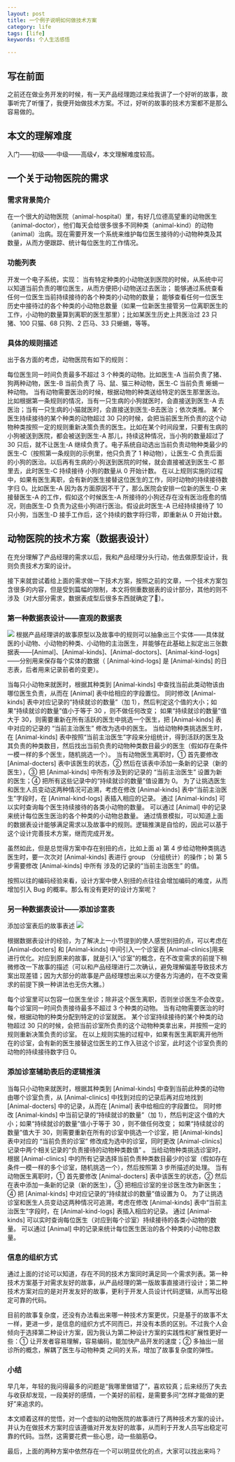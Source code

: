 ```yaml
---
layout: post
title: 一个例子说明如何做技术方案
category: life
tags: [life]
keywords: 个人生活感悟

---
```

## **写在前面**

之前还在做业务开发的时候，有一天产品经理跑过来给我讲了一个好听的故事，故事听完了听懂了，我便开始做技术方案。不过，好听的故事的技术方案都不是那么容易做的。

## **本文的理解难度**

入门——初级——中级——高级√，本文理解难度较高。

## **一个关于动物医院的需求**

### 需求背景简介

在一个很大的动物医院（animal-hospital）里，有好几位德高望重的动物医生（animal-doctor），他们每天会给很多很多不同种类（animal-kind）的动物（animal）治病。现在需要开发一个系统来维护每位医生接待的小动物种类及其数量，从而方便跟踪、统计每位医生的工作情况。

### 功能列表

开发一个电子系统，实现：
当有特定种类的小动物送到医院的时候，从系统中可以知道当前负责的哪位医生，从而方便把小动物送过去医治；
能够通过系统查看任何一位医生当前持续接待的各个种类的小动物的数量；
能够查看任何一位医生历史中接待过的各个种类的小动物总数量（如果一位新医生接管另一位离职医生的工作，小动物的数量算到离职的医生那里）；比如某医生历史上共医治过 23 只猪、100 只猫、68 只狗、2 匹马、33 只蜥蜴，等等。
### 具体的规则描述

出于各方面的考虑，动物医院有如下的规则：

每位医生同一时间负责最多不超过 3 个种类的动物。比如医生-A 当前负责了猪、狗两种动物，医生-B 当前负责了 马、鼠、猫三种动物，医生-C 当前负责 蜥蜴一种动物。
当有动物需要医治的时候，根据动物的种类送给特定的医生那里医治。比如根据第一条规则的情况，当有一只生病的小狗就医时，会直接送到医生-A 去医治；当有一只生病的小猫就医时，会直接送到医生-B去医治；依次类推。
某个医生持续接待的某个种类的动物超过 30 只的时候，会把当前医生所负责的这个动物种类按照一定的规则重新决策负责的医生。比如在某个时间段里，只要有生病的小狗被送到医院，都会被送到医生-A 那儿，持续这种情况，当小狗的数量超过了 30 只后，就不让医生-A 继续负责了。电子系统自动选出当前负责动物种类最少的医生-C（按照第一条规则的示例里，他只负责了 1 种动物），让医生-C 负责后面的小狗的医治。以后再有生病的小狗送到医院的时候，就会直接被送到医生-C 那里去，此时医生-C 持续接待 小狗的数量从 0 开始计数。
在以上规则实施的过程中，如果有医生离职，会有新的医生接替这位医生的工作，同时动物的持续接待数字归 0。比如医生-A 因为各方面原因不干了，那么医院会安排一位新的医生-D 来接替医生-A 的工作，假如这个时候医生-A 所接待的小狗还存在没有医治痊愈的情况，则由医生-D 负责为这些小狗进行医治。假设此时医生-A 已经持续接待了 10 只小狗，当医生-D 接手工作后，这个持续的数字将归零，即重新从 0 开始计数。

## **动物医院的技术方案（数据表设计）**

在充分理解了产品经理的需求以后，我和产品经理分头行动，他去做原型设计，我则负责技术方案的设计。

接下来就尝试着给上面的需求做一下技术方案，按照之前的文章，一个技术方案包含很多的内容，但是受到篇幅的限制，本文将侧重数据表的设计部分，其他的则不涉及（对大部分需求，数据表成型后很多东西就确定了🐽）。

### 第一种数据表设计——直观的数据表

![](https://ziyekudeng.github.io/assets/images/2019/0122/technicalProposal/1.jpg)
根据产品经理讲的故事原型以及故事中的规则可以抽象出三个实体——具体就医的小动物、小动物的种类、小动物的主治医生，并能够在此基础上拟定出三张数据表——[Animal]、[Animal-kinds]、[Animal-doctors]、[Animal-kind-logs]——分别用来保存每个实体的数据（ [Animal-kind-logs] 是 [Animal-kinds] 的日志表，后者用来记录前者的变更）。

当每只小动物来就医时，根据其种类到 [Animal-kinds] 中查找当前此类动物该由哪位医生负责，从而在 [Animal] 表中给相应的字段置位。
同时修改 [Animal-kinds] 表中对应记录的“持续就诊的数量”（加 1），然后判定这个值的大小；如果“持续就诊的数量”值小于等于 30 ，则不做任何改变；
如果“持续就诊的数量”值大于 30，则需要重新在所有活跃的医生中挑选一个医生，把 [Animal-kinds] 表中对应的记录的 “当前主治医生” 修改为选中的医生。
当给动物种类挑选医生时，在 [Animal-kinds] 表中按照“当前主治医生”字段来分组统计，得到活跃的医生及其负责的种类数目，然后找出当前负责的动物种类数目最少的医生（假如存在条件一模一样的多个医生，随机挑选一个）。
当有动物医生离职时，① 首先要修改 [Animal-docters] 表中该医生的状态，② 然后在该表中添加一条新的记录（新的医生），③ 把 [Animal-kinds] 中所有涉及到的记录的 “当前主治医生” 设置为新的医生；④ 把所有这些记录中的“持续就诊的数量”值设置为 0。
为了让挑选医生和医生人员变动这两种情况可追溯，考虑在修改 [Animal-kinds] 表中“当前主治医生”字段时，在 [Animal-kind-logs] 表插入相应的记录。
通过 [Animal-kinds] 可以实时查询每个医生持续接待的各类小动物的数量。
可以通过 [Animal] 中的记录来统计每位医生医治的各个种类的小动物总数量。
通过情景模拟，可以知道上面的数据表设计能够满足需求以及故事中的规则。逻辑推演是自恰的，因此可以基于这个设计完善技术方案，继而完成开发。

虽然如此，但是总觉得方案中存在别扭的点，比如上面 a) 第 4 步给动物种类挑选医生时，要一次次对 [Animal-kinds] 表进行 group （分组统计）的操作；b) 第 5 步需要修改 [Animal-kinds] 中所有 涉及的记录的“当前主治医生” 的值。

按照以往的编码经验来看，设计方案中使人别扭的点往往会增加编码的难度，从而增加引入 Bug 的概率。那么有没有更好的设计方案呢？

### 另一种数据表设计——添加诊室表
添加诊室表后的故事表述
![](https://ziyekudeng.github.io/assets/images/2019/0122/technicalProposal/2.jpg)

根据数据表设计的经验，为了解决上一小节提到的使人感觉别扭的点，可以考虑在 [Animal-docters] 和 [Animal-kinds] 中间引入一个诊室表 [Animal-clinics]用来进行优化。对应到原来的故事，就是引入“诊室”的概念，在不改变需求的前提下稍微修改一下故事的描述（可以和产品经理进行二次确认，避免理解偏差导致技术方案出现差错；因为大部分的故事是产品经理想出来以方便各方沟通的，在不改变需求的前提下换一种讲法也无伤大雅。）

每个诊室里可以包容一位医生坐诊；除非这个医生离职，否则坐诊医生不会改变。
每个诊室同一时间负责接待最多不超过 3 个种类的动物。
当有动物需要医治的时候，根据动物的种类分配到特定的诊室就医。
某个诊室持续接待的某个种类的动物超过 30 只的时候，会把当前诊室所负责的这个动物种类拿出来，并按照一定的规则重新决策负责的诊室。
在以上规则实施的过程中，如果有医生离职离开他所在的诊室，会有新的医生接替这位医生的工作入驻这个诊室，此时这个诊室负责的动物的持续接待数字归 0。
### 添加诊室辅助表后的逻辑推演
当每只小动物来就医时，根据其种类到 [Animal-kinds] 中查到当前此种类的动物由哪个诊室负责，从 [Animal-clinics] 中找到对应的记录后再对应地找到 [Animal-docters] 中的记录，从而在 [Animal] 表中给相应的字段置位。
同时修改 [Animal-kinds] 中当前记录的“持续就诊的数量”（加 1），然后判定这个值的大小；如果“持续就诊的数量”值小于等于 30 ，则不做任何改变；
如果“持续就诊的数量”值大于 30，则需要重新在所有的诊室中挑选一个诊室，把 [Animal-kinds] 表中对应的 “当前负责的诊室” 修改成为选中的诊室，同时更改 [Animal-clinics] 记录中两个相关记录的“负责接待的动物种类数值” 。
当给动物种类挑选诊室时，根据 [Animal-clinics] 中的所有记录选择当前负责种类数目最少的诊室（假如存在条件一模一样的多个诊室，随机挑选一个），然后按照第 3 步所描述的处理。
当有动物医生离职时，① 首先要修改 [Animal-docters] 表中该医生的状态，② 然后在表中添加一条新的记录（新的医生），③ 把相应诊室的坐诊医生改为新医生；④ 把 [Animal-kinds] 中对应记录的“持续就诊的数量”值设置为 0。
为了让挑选诊室和医生人员变动这两种情况可追溯，考虑在修改 [Animal-kinds] 表中“当前主治医生”字段时，在 [Animal-kind-logs] 表插入相应的记录。
通过 [Animal-kinds] 可以实时查询每位医生（对应到每个诊室）持续接待的各类小动物的数量。
可以通过 [Animal] 中的记录来统计每位医生医治的各个种类的小动物总数量。
### 信息的组织方式
通过上面的讨论可以知道，存在不同的技术方案同时满足同一个需求列表。第一种技术方案基于对需求友好的故事，从产品经理的第一版故事直接进行设计；第二种技术方案对应的是对开发友好的故事，更利于开发人员设计代码逻辑，从而写出稳定可靠的代码。

目前的故事复杂度，还没有办法看出来哪一种技术方案更优，只是基于的故事不太一样，更进一步，是信息的组织方式不同而已，并没有本质的区别。不过我个人会倾向于选择第二种设计方案，因为我认为第二种设计方案的实践性和扩展性更好一些：① 让开发者容易理解，容易编码，能加快产品开发的速度；② 多抽出一层诊所的概念，解耦了医生与动物种类 之间的关系，增加了故事复杂度的弹性。

### 小结
早几年，年轻的我问得最多的问题是“我哪里做错了”，喜欢较真；后来经历了失去与收获却发现，一段美好的感情，一个美好的前程，是需要多问“怎样才能做的更好”来追求的。

本文顺着这样的觉悟，对一个虚拟的动物医院的故事进行了两种技术方案的设计。并认为在做技术方案时应该遵循对开发友好的故事，从而利于开发人员写出稳定可靠的代码。当然，这需要花费一些心思，动一些脑筋😋。

最后，上面的两种方案中依然存在一个可以明显优化的点，大家可以找出来吗？

